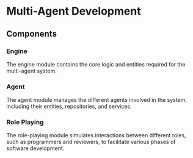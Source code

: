 # Multi-Agent Development

## Components

### Engine
The engine module contains the core logic and entities required for the multi-agent system.

### Agent
The agent module manages the different agents involved in the system, including their entities, repositories, and services.

### Role Playing
The role-playing module simulates interactions between different roles, such as programmers and reviewers, to facilitate various phases of software development.
